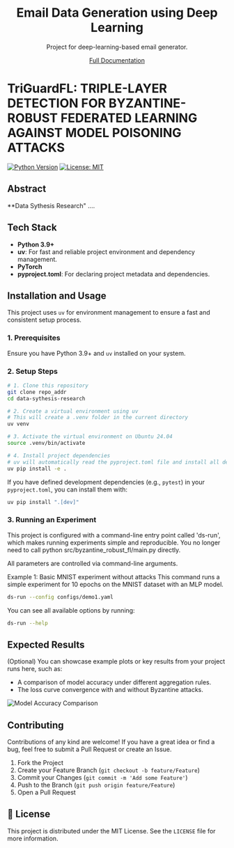 <h1 align="center">Email Data Generation using Deep Learning</h1>

<div align="center">

Project for deep-learning-based email generator.

[Full Documentation](https://plamephiaj.github.io/data-sythesis-research/design/readme.html)

</div>

# TriGuardFL: TRIPLE-LAYER DETECTION FOR BYZANTINE-ROBUST FEDERATED LEARNING AGAINST MODEL POISONING ATTACKS

[![Python Version](https://img.shields.io/badge/Python-3.9+-blue.svg)](https://www.python.org/)
[![License: MIT](https://img.shields.io/badge/License-MIT-yellow.svg)](https://opensource.org/licenses/MIT)

## Abstract

**Data Sythesis Research" ....
## Tech Stack

* **Python 3.9+**
* **uv**: For fast and reliable project environment and dependency management.
* **PyTorch**
* **pyproject.toml**: For declaring project metadata and dependencies.

## Installation and Usage

This project uses `uv` for environment management to ensure a fast and consistent setup process.

### 1. Prerequisites

Ensure you have Python 3.9+ and `uv` installed on your system.

### 2. Setup Steps

```bash
# 1. Clone this repository
git clone repo_addr
cd data-sythesis-research

# 2. Create a virtual environment using uv
# This will create a .venv folder in the current directory
uv venv

# 3. Activate the virtual environment on Ubuntu 24.04
source .venv/bin/activate

# 4. Install project dependencies
# uv will automatically read the pyproject.toml file and install all dependencies
uv pip install -e .
```

If you have defined development dependencies (e.g., `pytest`) in your `pyproject.toml`, you can install them with:
```bash
uv pip install ".[dev]"
```


### 3. Running an Experiment

This project is configured with a command-line entry point called 'ds-run', which makes running experiments simple and reproducible. You no longer need to call python src/byzantine_robust_fl/main.py directly.

All parameters are controlled via command-line arguments.

Example 1: Basic MNIST experiment without attacks
This command runs a simple experiment for 10 epochs on the MNIST dataset with an MLP model.

```bash
ds-run --config configs/demo1.yaml
```
You can see all available options by running:

```bash
ds-run --help
```

## Expected Results

(Optional) You can showcase example plots or key results from your project runs here, such as:
* A comparison of model accuracy under different aggregation rules.
* The loss curve convergence with and without Byzantine attacks.

![Model Accuracy Comparison](placeholder_accuracy_plot.png)

## Contributing

Contributions of any kind are welcome! If you have a great idea or find a bug, feel free to submit a Pull Request or create an Issue.

1.  Fork the Project
2.  Create your Feature Branch (`git checkout -b feature/Feature`)
3.  Commit your Changes (`git commit -m 'Add some Feature'`)
4.  Push to the Branch (`git push origin feature/Feature`)
5.  Open a Pull Request

## 📄 License

This project is distributed under the MIT License. See the `LICENSE` file for more information.
